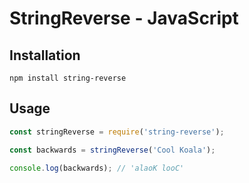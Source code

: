 # StringReverse - JavaScript

## Installation
`npm install string-reverse`

## Usage
```javascript
const stringReverse = require('string-reverse');

const backwards = stringReverse('Cool Koala');

console.log(backwards); // 'alaoK looC'
```
